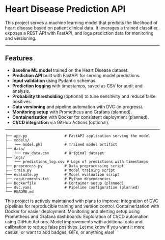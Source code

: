 # Heart Disease Prediction API

This project serves a machine learning model that predicts the likelihood of heart disease based on patient clinical data. It leverages a trained classifier, exposes a REST API with FastAPI, and logs prediction data for monitoring and versioning.

---

## Features

- **Baseline ML model** trained on the Heart Disease dataset.
- **Prediction API** built with FastAPI for serving model predictions.
- **Input validation** using Pydantic schemas.
- **Prediction logging** with timestamps, saved as CSV for audit and analysis.
- **Probability thresholding** (optional) to tune sensitivity and reduce false positives.
- **Data versioning** and pipeline automation with DVC (in progress).
- **Monitoring setup** with Prometheus and Grafana (planned).
- **Containerization** with Docker for consistent deployment (planned).
- **CI/CD integration** via GitHub Actions (optional).

---
```
├── app.py                 # FastAPI application serving the model
├── models/
│   └── model.pkl          # Trained model artifact
├── data/
│   └── raw_data.csv       # Original dataset
├── logs/
│   └── predictions_log.csv # Logs of predictions with timestamps
├── preprocess.py          # Data preprocessing script
├── train.py               # Model training script
├── evaluate.py            # Model evaluation script
├── requirements.txt       # Python dependencies
├── Dockerfile             # Container setup (planned)
├── dvc.yaml               # Pipeline configuration (planned)
└── README.md
```
This project is actively maintained with plans to improve:
Integration of DVC pipelines for reproducible training and version control.
Containerization with Docker for easier deployment.
Monitoring and alerting setup using Prometheus and Grafana dashboards.
Exploration of CI/CD automation using GitHub Actions.
Model improvements with additional data and calibration to reduce false positives.
Let me know if you want it more casual, or want to add badges, GIFs, or anything else!
